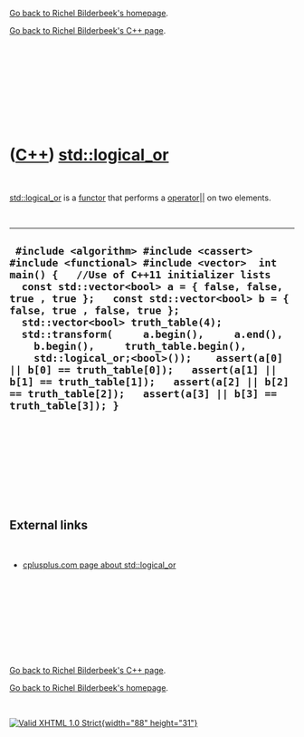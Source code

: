 [Go back to Richel Bilderbeek's homepage](index.htm).

[Go back to Richel Bilderbeek's C++ page](Cpp.htm).

 

 

 

 

 

([C++](Cpp.htm)) [std::logical\_or](CppLogical_or.htm)
======================================================

 

[std::logical\_or](CppLogical_not.htm) is a [functor](CppFunctor.htm)
that performs a [operator||](CppOperatorLogicalOr.htm) on two elements.

 

  ----------------------------------------------------------------------------------------------------------------------------------------------------------------------------------------------------------------------------------------------------------------------------------------------------------------------------------------------------------------------------------------------------------------------------------------------------------------------------------------------------------------------------------------------------------------------------------------------------
  ` #include <algorithm> #include <cassert> #include <functional> #include <vector>  int main() {   //Use of C++11 initializer lists   const std::vector<bool> a = { false, false, true , true };   const std::vector<bool> b = { false, true , false, true };    std::vector<bool> truth_table(4);   std::transform(     a.begin(),     a.end(),     b.begin(),     truth_table.begin(),     std::logical_or;<bool>());    assert(a[0] || b[0] == truth_table[0]);   assert(a[1] || b[1] == truth_table[1]);   assert(a[2] || b[2] == truth_table[2]);   assert(a[3] || b[3] == truth_table[3]); }`
  ----------------------------------------------------------------------------------------------------------------------------------------------------------------------------------------------------------------------------------------------------------------------------------------------------------------------------------------------------------------------------------------------------------------------------------------------------------------------------------------------------------------------------------------------------------------------------------------------------

 

 

 

 

 

External links
--------------

 

-   [cplusplus.com page about
    std::logical\_or](http://www.cplusplus.com/reference/std/functional/logical_or)

 

 

 

 

 

[Go back to Richel Bilderbeek's C++ page](Cpp.htm).

[Go back to Richel Bilderbeek's homepage](index.htm).

 

[![Valid XHTML 1.0 Strict](valid-xhtml10.png){width="88"
height="31"}](http://validator.w3.org/check?uri=referer)
